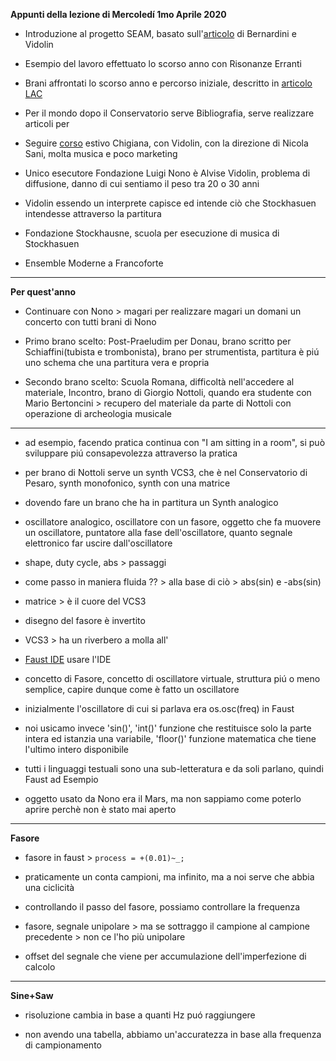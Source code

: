 **Appunti della lezione di Mercoledí 1mo Aprile 2020**

- Introduzione al progetto SEAM, basato sull'[articolo](https://github.com/s-e-a-m https://www.academia.edu/16348988/Sustainable_live_electro-acoustic_music) di Bernardini e Vidolin

- Esempio del lavoro effettuato lo scorso anno con Risonanze Erranti

- Brani affrontati lo scorso anno e percorso iniziale, descritto in [articolo LAC](https://github.com/s-e-a-m/References/blob/master/draft-paper/LAC-20-SEAM-sent.pdf)

- Per il mondo dopo il Conservatorio serve Bibliografia, serve realizzare articoli per  

- Seguire [corso](https://chigiana.org/live-electronics-2020/) estivo Chigiana, con Vidolin, con la direzione di Nicola Sani, molta musica e poco marketing

- Unico esecutore Fondazione Luigi Nono è Alvise Vidolin, problema di diffusione, danno di cui sentiamo il peso tra 20 o 30 anni

- Vidolin essendo un interprete capisce ed intende ciò che Stockhasuen intendesse attraverso la partitura

- Fondazione Stockhausne, scuola per esecuzione di musica di Stockhasuen

- Ensemble Moderne a Francoforte

---------------------------------------
**Per quest'anno**
- Continuare con Nono > magari per realizzare magari un domani un concerto con tutti brani di Nono

- Primo brano scelto: Post-Praeludim per Donau, brano scritto per Schiaffini(tubista e trombonista), brano per strumentista, partitura è piú uno schema che una partitura vera e propria

- Secondo brano scelto: Scuola Romana, difficoltà nell'accedere al materiale, Incontro, brano di Giorgio Nottoli, quando era studente con Mario Bertoncini > recupero del materiale da parte di Nottoli con operazione di archeologia musicale

---------------------------------------
- ad esempio, facendo pratica continua con "I am sitting in a room", si può sviluppare piú consapevolezza attraverso la pratica

- per brano di Nottoli serve un synth VCS3, che è nel Conservatorio di Pesaro, synth monofonico, synth con una matrice

- dovendo fare un brano che ha in partitura un Synth analogico

- oscillatore analogico, oscillatore con un fasore, oggetto che fa muovere un oscillatore, puntatore alla fase dell'oscillatore, quanto segnale elettronico far uscire dall'oscillatore

- shape, duty cycle, abs > passaggi

- come passo in maniera fluida ?? > alla base di ciò > abs(sin) e -abs(sin)

- matrice > è il cuore del VCS3

- disegno del fasore è invertito

- VCS3 > ha un riverbero a molla all'

- [Faust IDE](https://faustide.grame.fr/) usare l'IDE

- concetto di Fasore, concetto di oscillatore virtuale, struttura piú o meno semplice, capire dunque come è fatto un oscillatore

- inizialmente l'oscillatore di cui si parlava era os.osc(freq) in Faust

- noi usicamo invece 'sin()', 'int()' funzione che restituisce solo la parte intera ed istanzia una variabile, 'floor()' funzione matematica che tiene l'ultimo intero disponibile

- tutti i linguaggi testuali sono una sub-letteratura e da soli parlano, quindi Faust ad Esempio

- oggetto usato da Nono era il Mars, ma non sappiamo come poterlo aprire perchè non è stato mai aperto

-----------------------
**Fasore**

- fasore in faust > `process = +(0.01)~_;`

- praticamente un conta campioni, ma infinito, ma a noi serve che abbia una ciclicità

- controllando il passo del fasore, possiamo controllare la frequenza

- fasore, segnale unipolare > ma se sottraggo il campione al campione precedente > non ce l'ho più unipolare

- offset del segnale che viene per accumulazione dell'imperfezione di calcolo

----------------------
**Sine+Saw**

- risoluzione cambia in base a quanti Hz puó raggiungere

- non avendo una tabella, abbiamo un'accuratezza in base alla frequenza di campionamento


